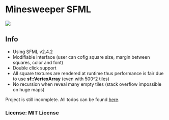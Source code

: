 # Minesweeper SFML
<img src="https://drive.google.com/uc?export=view&id=0B84Fb42SRsObbzJYRWFBSlJlOGs" />

## Info
* Using SFML v2.4.2
* Modifiable interface (user can cofig square size, margin between squares, color and font)
* Double click support
* All square textures are rendered at runtime thus performance is fair due to use <b>sf::VertexArray</b> (even with 500^2 tiles)
* No recursion when reveal many empty tiles (stack overflow impossible on huge maps)

Project is still incomplete. All todos can be found <a href="https://github.com/malciin/minesweeper/projects/3">here</a>.

### License: MIT License